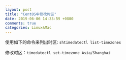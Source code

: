 ```yaml
---
layout: post
title: "CentOS中修改时区"
date: 2019-06-06 14:33:59 +0800
comments: true
categories: Linux&Mac
---
```

使用如下的命令来列出时区: ``shtimedatectl list-timezones``

修改时区：``timedatectl set-timezone Asia/Shanghai``

